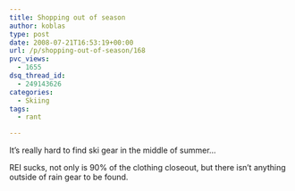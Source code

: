 ```yaml
---
title: Shopping out of season
author: koblas
type: post
date: 2008-07-21T16:53:19+00:00
url: /p/shopping-out-of-season/168
pvc_views:
  - 1655
dsq_thread_id:
  - 249143626
categories:
  - Skiing
tags:
  - rant

---
```

It&#8217;s really hard to find ski gear in the middle of summer&#8230;

REI sucks, not only is 90% of the clothing closeout, but there isn&#8217;t anything outside of rain gear to be found.
